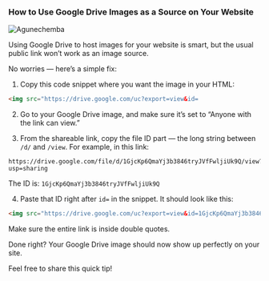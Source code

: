 ### How to Use Google Drive Images as a Source on Your Website

![Agunechemba](https://upload.wikimedia.org/wikipedia/commons/thumb/1/12/Google_Drive_icon_%282020%29.svg/512px-Google_Drive_icon_%282020%29.svg.png)

Using Google Drive to host images for your website is smart, but the usual public link won’t work as an image source.

No worries — here’s a simple fix:

1. Copy this code snippet where you want the image in your HTML:

```html
<img src="https://drive.google.com/uc?export=view&id=
```

2. Go to your Google Drive image, and make sure it’s set to “Anyone with the link can view.”

3. From the shareable link, copy the file ID part — the long string between `/d/` and `/view`. For example, in this link:

```
https://drive.google.com/file/d/1GjcKp6QmaYj3b3846tryJVfFwljiUk9Q/view?usp=sharing
```

The ID is: `1GjcKp6QmaYj3b3846tryJVfFwljiUk9Q`

4. Paste that ID right after `id=` in the snippet. It should look like this:

```html
<img src="https://drive.google.com/uc?export=view&id=1GjcKp6QmaYj3b3846tryJVfFwljiUk9Q">
```

Make sure the entire link is inside double quotes.

Done right? Your Google Drive image should now show up perfectly on your site.

Feel free to share this quick tip!
